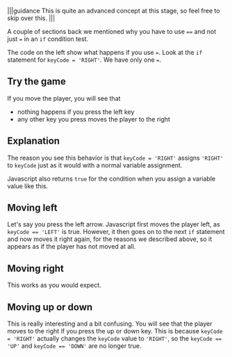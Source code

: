 |||guidance
This is quite an advanced concept at this stage, so feel free to skip over this.
|||


A couple of sections back we mentioned why you have to use `==` and not just `=` in an `if` condition test.

The code on the left show what happens if you use `=`. Look at the `if` statement for `keyCode = 'RIGHT'`. We have only one `=`.

## Try the game
If you move the player, you will see that

- nothing happens if you press the left key
- any other key you press moves the player to the right

## Explanation
The reason you see this behavior is that `keyCode = 'RIGHT'` assigns `'RIGHT'` to `keyCode` just as it would with a normal variable assignment. 

Javascript also returns `true` for the condition when you assign a variable value like this. 

## Moving left
Let's say you press the left arrow. Javascript first moves the player left, as `keyCode == 'LEFT'` is true. However, it then goes on to the next `if` statement and now moves it right again, for the reasons we described above, so it appears as if the player has not moved at all.

## Moving right
This works as you would expect.

## Moving up or down
This is really interesting and a bit confusing. You will see that the player moves to the right if you press the up or down key. This is because `keyCode = 'RIGHT'` actually changes the `keyCode` value to `'RIGHT'`, so the `keyCode == 'UP'` and `keyCode == 'DOWN'` are no longer true.
